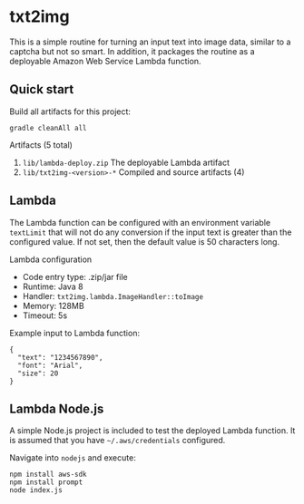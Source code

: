 # txt2img

This is a simple routine for turning an input text into image data, similar to a captcha but not so smart. In addition, it packages the routine as a deployable Amazon Web Service Lambda function.

## Quick start

Build all artifacts for this project:

`gradle cleanAll all`

Artifacts (5 total)

1. `lib/lambda-deploy.zip` The deployable Lambda artifact
2. `lib/txt2img-<version>-*` Compiled and source artifacts (4)

## Lambda

The Lambda function can be configured with an environment variable `textLimit` that will not do any conversion if the input text is greater than the configured value. If not set, then the default value is 50 characters long.

Lambda configuration
- Code entry type: .zip/jar file
- Runtime: Java 8
- Handler: `txt2img.lambda.ImageHandler::toImage`
- Memory: 128MB
- Timeout: 5s

Example input to Lambda function:

```
{
  "text": "1234567890",
  "font": "Arial",
  "size": 20
}
```

## Lambda Node.js 

A simple Node.js project is included to test the deployed Lambda function. It is assumed that you have `~/.aws/credentials` configured. 

Navigate into `nodejs` and execute:

```
npm install aws-sdk
npm install prompt
node index.js
```
